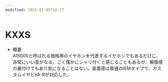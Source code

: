 ```yaml
---
modified: 2025-01-05T18:37
---
```

# KXXS

- 概要  
    A15000と呼ばれる価格帯のイヤホンを代表するイヤホンでもあるだけに、  
    非常にいい音がなる。ごく僅かにシャリ付くと感じることもあるが、解像感の裏付けてもあり気になることはない。装着感は普通のIEMタイプで、カスタムイヤピeA-Rが対応した。